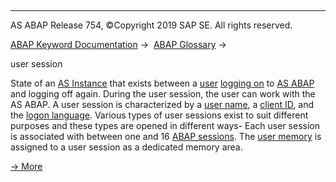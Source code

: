   

* * *

AS ABAP Release 754, ©Copyright 2019 SAP SE. All rights reserved.

[ABAP Keyword Documentation](javascript:call_link\('abenabap.htm'\)) →  [ABAP Glossary](javascript:call_link\('abenabap_glossary.htm'\)) → 

user session

State of an [AS Instance](javascript:call_link\('abenapplication_server_glosry.htm'\) "Glossary Entry") that exists between a [user](javascript:call_link\('abenuser_glosry.htm'\) "Glossary Entry") [logging on](javascript:call_link\('abenlogon_glosry.htm'\) "Glossary Entry") to [AS ABAP](javascript:call_link\('abensap_nw_abap_glosry.htm'\) "Glossary Entry") and logging off again. During the user session, the user can work with the AS ABAP. A user session is characterized by a [user name](javascript:call_link\('abenuser_name_glosry.htm'\) "Glossary Entry"), a [client ID](javascript:call_link\('abenclient_identifier_glosry.htm'\) "Glossary Entry"), and the [logon language](javascript:call_link\('abenlogon_language_glosry.htm'\) "Glossary Entry"). Various types of user sessions exist to suit different purposes and these types are opened in different ways- Each user session is associated with between one and 16 [ABAP sessions](javascript:call_link\('abenmain_session_glosry.htm'\) "Glossary Entry"). The [user memory](javascript:call_link\('abenuser_memory_glosry.htm'\) "Glossary Entry") is assigned to a user session as a dedicated memory area.

[→ More](javascript:call_link\('abenuser_sessions.htm'\))